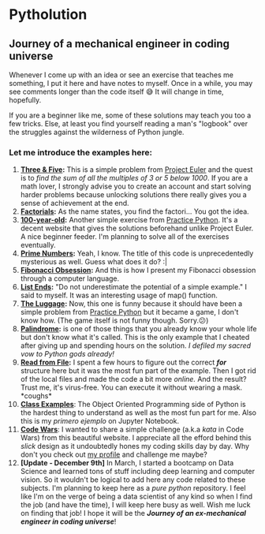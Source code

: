 # Pytholution
## Journey of a mechanical engineer in coding universe
Whenever I come up with an idea or see an exercise that teaches me something, I put it here and have notes to myself.
Once in a while, you may see comments longer than the code itself 😅 It will change in time, hopefully.

If you are a beginner like me, some of these solutions may teach you too a few tricks. Else, at least you find yourself reading a man's "logbook" over the struggles against the wilderness of Python jungle.
### Let me introduce the examples here:

1) **[Three & Five](https://github.com/gulmert89/pytholution/blob/master/ex1_threeFive.py):** This is a simple problem from [Project Euler](https://projecteuler.net/archives) and the quest is to *find the sum of all the multiples of 3 or 5 below 1000*. If you are a math lover, I strongly advise you to create an account and start solving harder problems because unlocking solutions there really gives you a sense of achievement at the end.
2) **[Factorials](https://github.com/gulmert89/pytholution/blob/master/ex2_factorials.py):** As the name states, you find the factori... You got the idea.
3) **[100-year-old](https://github.com/gulmert89/pytholution/blob/master/ex3_100-year-old.py):** Another simple exercise from [Practice Python](http://www.practicepython.org). It's a decent website that gives the solutions beforehand unlike Project Euler. A nice beginner feeder. I'm planning to solve all of the exercises eventually.
4) **[Prime Numbers](https://github.com/gulmert89/pytholution/blob/master/ex4_prime-numbers.py):** Yeah, I know. The title of this code is unprecedentedly mysterious as well. Guess what does it do? :|
5) **[Fibonacci Obsession](https://github.com/gulmert89/pytholution/blob/master/ex5_fibonacci-obsession.py):** And this is how I present my Fibonacci obsession through a computer language.
6) **[List Ends](https://github.com/gulmert89/pytholution/blob/master/ex6_list-ends.py):** "Do not underestimate the potential of a simple example." I said to myself. It was an interesting usage of map() function.
7) **[The Luggage](https://github.com/gulmert89/pytholution/blob/master/ex7_the-luggage.py):** Now, this one is funny because it should have been a simple problem from [Practice Python](http://www.practicepython.org/exercise/2014/11/11/20-element-search.html) but it became a game, I don't know how. (The game itself is not funny though. Sorry.😕)
8) **[Palindrome](https://github.com/gulmert89/pytholution/blob/master/ex8_palindrome.py):** is one of those things that you already know your whole life but don't know what it's called. This is the only example that I cheated after giving up and spending hours on the solution. *I defiled my sacred vow to Python gods already!*
9) **[Read from File](https://github.com/gulmert89/pytholution/blob/master/ex9_read-from-file.py):** I spent a few hours to figure out the correct ***for*** structure here but it was the most fun part of the example. Then I got rid of the local files and made the code a bit more *online.* And the result? Trust me, it's virus-free. You can execute it without wearing a mask. \*coughs\*
10) **[Class Examples](https://github.com/gulmert89/pytholution/blob/master/ex10_class-examples.ipynb)**: The Object Oriented Programming side of Python is the hardest thing to understand as well as the most fun part for me. Also this is my _primero ejemplo_ on Jupyter Notebook.
11) **[Code Wars](https://github.com/gulmert89/pytholution/blob/master/ex11_code-wars.py)**: I wanted to share a simple challenge (a.k.a _kata_ in Code Wars) from this beautiful website. I appreciate all the efford behind this _slick_ design as it undoubtedly hones my coding skills day by day. Why don't you check out [my profile](https://www.codewars.com/users/gul.mert89) and challenge me maybe?
00) **[Update - December 9th]** In March, I started a bootcamp on Data Science and learned tons of stuff including deep learning and computer vision. So it wouldn't be logical to add here any code related to these subjects. I'm planning to keep here as a _pure python_ repository. I feel like I'm on the verge of being a data scientist of any kind so when I find the job (and have the time), I will keep here busy as well. Wish me luck on finding that job! I hope it will be the ***Journey of an ex-mechanical engineer in coding universe***!
